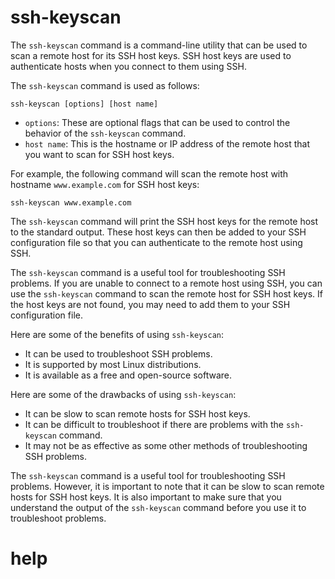 # ssh-keyscan

The `ssh-keyscan` command is a command-line utility that can be used to scan a remote host for its SSH host keys. SSH host keys are used to authenticate hosts when you connect to them using SSH.

The `ssh-keyscan` command is used as follows:

```
ssh-keyscan [options] [host name]
```

* `options`: These are optional flags that can be used to control the behavior of the `ssh-keyscan` command.
* `host name`: This is the hostname or IP address of the remote host that you want to scan for SSH host keys.

For example, the following command will scan the remote host with hostname `www.example.com` for SSH host keys:

```
ssh-keyscan www.example.com
```

The `ssh-keyscan` command will print the SSH host keys for the remote host to the standard output. These host keys can then be added to your SSH configuration file so that you can authenticate to the remote host using SSH.

The `ssh-keyscan` command is a useful tool for troubleshooting SSH problems. If you are unable to connect to a remote host using SSH, you can use the `ssh-keyscan` command to scan the remote host for SSH host keys. If the host keys are not found, you may need to add them to your SSH configuration file.

Here are some of the benefits of using `ssh-keyscan`:

* It can be used to troubleshoot SSH problems.
* It is supported by most Linux distributions.
* It is available as a free and open-source software.

Here are some of the drawbacks of using `ssh-keyscan`:

* It can be slow to scan remote hosts for SSH host keys.
* It can be difficult to troubleshoot if there are problems with the `ssh-keyscan` command.
* It may not be as effective as some other methods of troubleshooting SSH problems.

The `ssh-keyscan` command is a useful tool for troubleshooting SSH problems. However, it is important to note that it can be slow to scan remote hosts for SSH host keys. It is also important to make sure that you understand the output of the `ssh-keyscan` command before you use it to troubleshoot problems.



# help 

```

```
